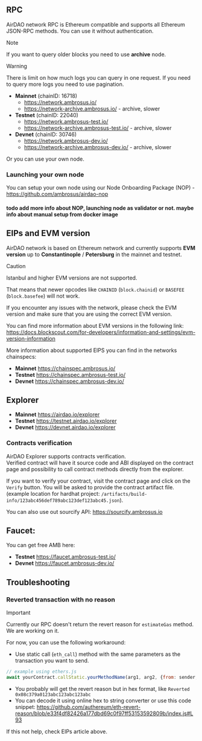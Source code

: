 ## RPC

AirDAO network RPC is Ethereum compatible and supports all Ethereum JSON-RPC methods. You can use it without authentication.  

> [!NOTE]
> If you want to query older blocks you need to use **archive** node.

> [!WARNING]
> There is limit on how much logs you can query in one request. If you need to query more logs you need to use pagination.

- **Mainnet** (chainID: 16718)
  - https://network.ambrosus.io/
  - https://network-archive.ambrosus.io/ - archive, slower
- **Testnet** (chainID: 22040)
  - https://network.ambrosus-test.io/
  - https://network-archive.ambrosus-test.io/  - archive, slower
- **Devnet** (chainID: 30746)
  - https://network.ambrosus-dev.io/
  - https://network-archive.ambrosus-dev.io/  - archive, slower

Or you can use your own node.


### Launching your own node

You can setup your own node using our Node Onboarding Package (NOP) - https://github.com/ambrosus/airdao-nop
#### todo add more info about NOP, launching node as validator or not. maybe info about manual setup from docker image




## EIPs and EVM version

AirDAO network is based on Ethereum network and currently supports **EVM version** up to **Constantinople** / **Petersburg** in the mainnet and testnet.

> [!CAUTION]
> Istanbul and higher EVM versions are not supported.

That means that newer opcodes like `CHAINID` (`block.chainid`) or `BASEFEE` (`block.basefee`) will not work.

If you encounter any issues with the network, please check the EVM version and make sure that you are using the correct EVM version.

You can find more information about EVM versions in the following link:
https://docs.blockscout.com/for-developers/information-and-settings/evm-version-information


More information about supported EIPS you can find in the networks chainspecs:
-  **Mainnet** https://chainspec.ambrosus.io/
-  **Testnet** https://chainspec.ambrosus-test.io/
-  **Devnet** https://chainspec.ambrosus-dev.io/






## Explorer
- **Mainnet** https://airdao.io/explorer
- **Testnet** https://testnet.airdao.io/explorer
- **Devnet** https://devnet.airdao.io/explorer

### Contracts verification
AirDAO Explorer supports contracts verification.  
Verified contract will have it source code and ABI displayed on the contract page and possibility to call contract methods directly from the explorer.

If you want to verify your contract, visit the contract page and click on the `Verify` button. 
You will be asked to provide the contract artifact file.  
(example location for hardhat project: `/artifacts/build-info/123abc456def789abc123def123abc45.json`).


You can also use out sourcify API: https://sourcify.ambrosus.io




## Faucet:
You can get free AMB here:
-  **Testnet** https://faucet.ambrosus-test.io/
-  **Devnet** https://faucet.ambrosus-dev.io/




## Troubleshooting


### Reverted transaction with no reason

> [!IMPORTANT]  
> Currently our RPC doesn't return the revert reason for `estimateGas` method. We are working on it.

For now, you can use the following workaround:
- Use static call (`eth_call`) method with the same parameters as the transaction you want to send.
```javascript
// example using ethers.js
await yourContract.callStatic.yourMethodName(arg1, arg2, {from: sender, gasLimit: 0x1337, blockTag: 'latest'})
```
- You probably will get the revert reason but in hex format, like `Reverted 0x08c379a0123abc123abc123abc`
- You can decode it using online hex to string converter or use this code snippet: https://github.com/authereum/eth-revert-reason/blob/e33f4df82426a177dbd69c0f97ff53153592809b/index.js#L93



If this not help, check EIPs article above.



